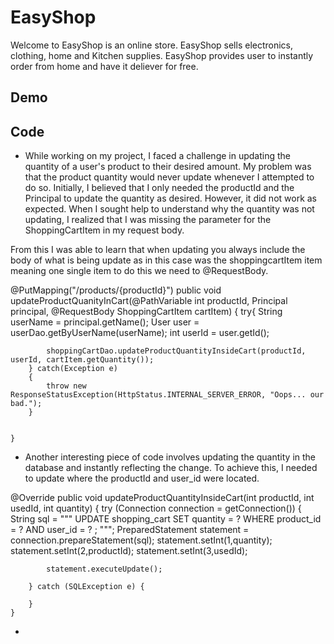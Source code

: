 # EasyShop

Welcome to EasyShop is an online store. EasyShop sells electronics, clothing, home and Kitchen supplies. EasyShop provides user to instantly order from home and have it deliever for free. 

## Demo




## Code

- While working on my project, I faced a challenge in updating the quantity of a user's product to their desired amount. My problem was that the product quantity would never update whenever I attempted to do so. Initially, I believed that I only needed the productId and the Principal to update the quantity as desired. However, it did not work as expected. When I sought help to understand why the quantity was not updating, I realized that I was missing the parameter for the ShoppingCartItem in my request body.

From this I was able to learn that when updating you always include the body of what is being update as in this case was the shoppingcartItem item meaning one single item to do this we need to @RequestBody.

 @PutMapping("/products/{productId}")
    public void updateProductQuanityInCart(@PathVariable int productId,  Principal principal, @RequestBody ShoppingCartItem cartItem)
    {
        try{
            String userName = principal.getName();
            User user = userDao.getByUserName(userName);
            int userId = user.getId();

            shoppingCartDao.updateProductQuantityInsideCart(productId, userId, cartItem.getQuantity());
        } catch(Exception e)
        {
            throw new ResponseStatusException(HttpStatus.INTERNAL_SERVER_ERROR, "Oops... our bad.");
        }


    }

- Another interesting piece of code involves updating the quantity in the database and instantly reflecting the change. To achieve this, I needed to update where the productId and user_id were located. 

@Override
    public void updateProductQuantityInsideCart(int productId, int usedId, int quantity)
    {
        try (Connection connection = getConnection())
        {
            String sql = """
                    UPDATE shopping_cart
                    SET quantity = ?
                    WHERE product_id = ? AND user_id = ? ;
                    """;
            PreparedStatement statement = connection.prepareStatement(sql);
            statement.setInt(1,quantity);
            statement.setInt(2,productId);
            statement.setInt(3,usedId);

            statement.executeUpdate();

        } catch (SQLException e) {

        }
    }

- 

